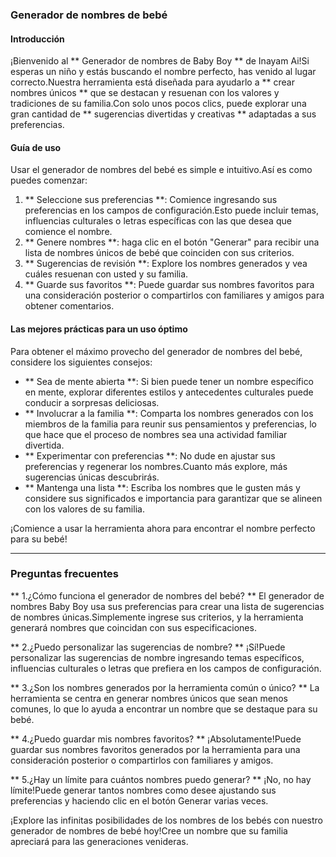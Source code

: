 ### Generador de nombres de bebé

#### Introducción
¡Bienvenido al ** Generador de nombres de Baby Boy ** de Inayam Ai!Si esperas un niño y estás buscando el nombre perfecto, has venido al lugar correcto.Nuestra herramienta está diseñada para ayudarlo a ** crear nombres únicos ** que se destacan y resuenan con los valores y tradiciones de su familia.Con solo unos pocos clics, puede explorar una gran cantidad de ** sugerencias divertidas y creativas ** adaptadas a sus preferencias.

#### Guía de uso
Usar el generador de nombres del bebé es simple e intuitivo.Así es como puedes comenzar:

1. ** Seleccione sus preferencias **: Comience ingresando sus preferencias en los campos de configuración.Esto puede incluir temas, influencias culturales o letras específicas con las que desea que comience el nombre.
2. ** Genere nombres **: haga clic en el botón "Generar" para recibir una lista de nombres únicos de bebé que coinciden con sus criterios.
3. ** Sugerencias de revisión **: Explore los nombres generados y vea cuáles resuenan con usted y su familia.
4. ** Guarde sus favoritos **: Puede guardar sus nombres favoritos para una consideración posterior o compartirlos con familiares y amigos para obtener comentarios.

#### Las mejores prácticas para un uso óptimo
Para obtener el máximo provecho del generador de nombres del bebé, considere los siguientes consejos:

- ** Sea de mente abierta **: Si bien puede tener un nombre específico en mente, explorar diferentes estilos y antecedentes culturales puede conducir a sorpresas deliciosas.
- ** Involucrar a la familia **: Comparta los nombres generados con los miembros de la familia para reunir sus pensamientos y preferencias, lo que hace que el proceso de nombres sea una actividad familiar divertida.
- ** Experimentar con preferencias **: No dude en ajustar sus preferencias y regenerar los nombres.Cuanto más explore, más sugerencias únicas descubrirás.
- ** Mantenga una lista **: Escriba los nombres que le gusten más y considere sus significados e importancia para garantizar que se alineen con los valores de su familia.

¡Comience a usar la herramienta ahora para encontrar el nombre perfecto para su bebé!

---

### Preguntas frecuentes

** 1.¿Cómo funciona el generador de nombres del bebé? **
El generador de nombres Baby Boy usa sus preferencias para crear una lista de sugerencias de nombres únicas.Simplemente ingrese sus criterios, y la herramienta generará nombres que coincidan con sus especificaciones.

** 2.¿Puedo personalizar las sugerencias de nombre? **
¡Sí!Puede personalizar las sugerencias de nombre ingresando temas específicos, influencias culturales o letras que prefiera en los campos de configuración.

** 3.¿Son los nombres generados por la herramienta común o único? **
La herramienta se centra en generar nombres únicos que sean menos comunes, lo que lo ayuda a encontrar un nombre que se destaque para su bebé.

** 4.¿Puedo guardar mis nombres favoritos? **
¡Absolutamente!Puede guardar sus nombres favoritos generados por la herramienta para una consideración posterior o compartirlos con familiares y amigos.

** 5.¿Hay un límite para cuántos nombres puedo generar? **
¡No, no hay límite!Puede generar tantos nombres como desee ajustando sus preferencias y haciendo clic en el botón Generar varias veces.

¡Explore las infinitas posibilidades de los nombres de los bebés con nuestro generador de nombres de bebé hoy!Cree un nombre que su familia apreciará para las generaciones venideras.